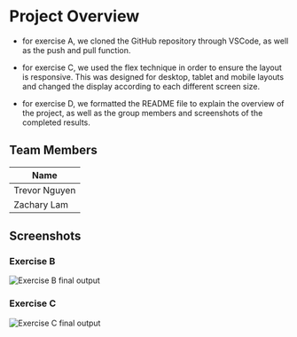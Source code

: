 # Project Overview

- for exercise A, we cloned the GitHub repository through VSCode, as well as the push and pull function.

- for exercise C, we used the flex technique in order to ensure the layout is responsive. This was designed for desktop, tablet and mobile layouts and changed the display according to each different screen size.

- for exercise D, we formatted the README file to explain the overview of the project, as well as the group members and screenshots of the completed results.

## Team Members

| Name          |
| ------------- |
| Trevor Nguyen |
| Zachary Lam   |

## Screenshots

### Exercise B

![Exercise B final output](./ExerciseB.gif)

### Exercise C

![Exercise C final output](./ExerciseC.gif)
